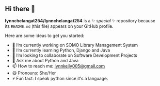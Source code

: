 ## Hi there 👋

**lynnchelangat254/lynnchelangat254** is a ✨ _special_ ✨ repository because its `README.md` (this file) appears on your GitHub profile.

Here are some ideas to get you started:

- 🔭 I’m currently working on SOMO Library Management System
- 🌱 I’m currently learning Python, Django and Java
- 👯 I’m looking to collaborate on Software Development Projects
- 💬 Ask me about Python and Java
- 📫 How to reach me: lynnkelly005@gmail.com
- 😄 Pronouns: She/Her
- ⚡ Fun fact: I speak python since it's a language.

